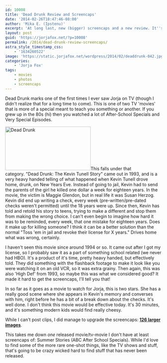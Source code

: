 ```yaml
---
id: 10008
title: 'Dead Drunk Review and Screencaps'
date: '2014-02-26T18:47:46-08:00'
author: 'Mika E. (Ipstenu)'
excerpt: 'At long last, new (bigger) screencaps and a new review. It''s not a new CSI, but it''s something!'
layout: post
guid: 'https://jorjafox.net/?p=10008'
permalink: /2014/dead-drunk-review-screencaps/
astra_style_timestamp_css:
    - '1634260522'
image: 'https://static.jorjafox.net/wordpress/2014/02/deaddrunk-042.jpg'
categories:
    - 'Jorja Fox'
tags:
    - movies
    - photos
    - screencaps
---
```


Dead Drunk marks one of the first times I ever saw Jorja on TV (though I didn't realize that for a long time to come). This is one of two TV 'movies' that is more of a special meant to teach you something or another. If you grew up in the 80s (hi) then you watched a lot of After-School Specials and Very Special Episodes.

<img class="alignleft size-thumbnail wp-image-10009" alt="Dead Drunk" src="//static.jorjafox.net/wordpress/2014/02/deaddrunk-042.jpg" width="275" height="140" />This falls under that category. "Dead Drunk: The Kevin Tunell Story" came out in 1993, and is a very heavy handed telling of what happened when Kevin Tunell drove home, drunk, on New Years Eve. Instead of going to jail, Kevin had to send the parents of the girl he killed one dollar a week for eighteen years. In the movie, the victim is Maggie Glendon, but in real life it was Susan Herzog. Kevin did end up writing a check, every week (pre-written/pre-dated checks weren't permitted) until the 18 years were up. Since then, Kevin has told and retold his story to teens, trying to make a different and stop them from making the wrong choice. I can't even begin to imagine how hard it was to be reminded, every week, that one mistake for eighteen years. Does it make up for killing someone? I think it can be a better solution than the normal "Toss 'em in jail and revoke their license for X years." Drives home what was wrong, certainly.

I haven't seen this movie since around 1994 or so. It came out after I got my license, so I probably saw it as a part of something school related (we never had HBO). It's a product of it's time, pretty heavy handed, but effectively told. They did something with the flashback footage to make it look like you were watching it on an old VCR, so it was extra grainy. Then again, this was also 'High Def' from 1993, so maybe this was what we considered good? It made it hard to get the screencaps, I'll tell you that!

In so far as it goes as a movie to watch for Jorja, this is two stars. She has a really good scene where she appears in Kevin's memory and converses with him, right before he has a bit of a break down about the checks. It's well done. I don't think this movie would be effective today. It's 30 minutes, and it's something modern kids would find really cheesy.

While I can't post clips, I did manage to upgrade the screencaps: <a href="https://jorjafox.net/gallery/tv/movies/deaddrunk">**126 larger images**</a>.

This takes me down <em>one</em> released movie/tv-movie I don't have at least screencaps of: Summer Stories (ABC After School Specials). While I'd love to find some of the more rare one-shot things, like the TV shows and stuff, that's going to be crazy wicked hard to find stuff that has never been released.
